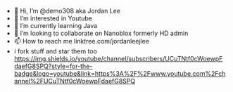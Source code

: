 - 👋 Hi, I’m @demo308 aka Jordan Lee
- 👀 I’m interested in Youtube
- 🌱 I’m currently learning Java
- 💞️ I’m looking to collaborate on Nanoblox formerly HD admin
- 📫 How to reach me linktree.com/jordanleejlee
- i fork stuff and star them too
https://img.shields.io/youtube/channel/subscribers/UCuTNtf0cWoewpFdaefG8SPQ?style=for-the-badge&logo=youtube&link=https%3A%2F%2Fwww.youtube.com%2Fchannel%2FUCuTNtf0cWoewpFdaefG8SPQ

<!---
demo308/demo308 is a ✨ special ✨ repository because its `README.md` (this file) appears on your GitHub profile.
You can click the Preview link to take a look at your changes.
--->

